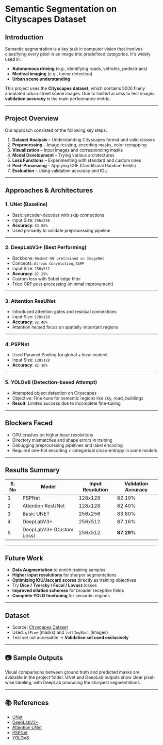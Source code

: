 # Semantic Segmentation on Cityscapes Dataset 


## Introduction

Semantic segmentation is a key task in computer vision that involves classifying every pixel in an image into predefined categories. It's widely used in:
- **Autonomous driving** (e.g., identifying roads, vehicles, pedestrians)
- **Medical imaging** (e.g., tumor detection)
- **Urban scene understanding**

This project uses the **Cityscapes dataset**, which contains 5000 finely annotated urban street scene images. Due to limited access to test images, **validation accuracy** is the main performance metric.

---

## Project Overview

Our approach consisted of the following key steps:

1. **Dataset Analysis** – Understanding Cityscapes format and valid classes  
2. **Preprocessing** – Image resizing, encoding masks, color remapping  
3. **Visualization** – Input images and corresponding masks  
4. **Model Development** – Trying various architectures  
5. **Loss Functions** – Experimenting with standard and custom ones  
6. **Post-Processing** – Applying CRF (Conditional Random Fields)  
7. **Evaluation** – Using validation accuracy and IOU  

---

## Approaches & Architectures

### 1. UNet (Baseline)
- Basic encoder-decoder with skip connections
- Input Size: `256x256`
- **Accuracy**: `83.80%`
- Used primarily to validate preprocessing pipeline

---

### 2. DeepLabV3+ (Best Performing)
- Backbone: `ResNet-50 pretrained on ImageNet`
- Concepts: `Atrous Convolution`, `ASPP`
- Input Size: `256x512`
- **Accuracy**: `87.29%`
- Custom loss with Sobel edge filter
- Tried CRF post-processing (minimal improvement)

---

### 3. Attention ResUNet
- Introduced attention gates and residual connections
- Input Size: `128x128`
- **Accuracy**: `82.40%`
- Attention helped focus on spatially important regions

---

### 4. PSPNet
- Used Pyramid Pooling for global + local context
- Input Size: `128x128`
- **Accuracy**: `82.10%`

---

### 5. YOLOv8 (Detection-based Attempt)
- Attempted object detection on Cityscapes
- Objective: Fine-tune for semantic regions like sky, road, buildings
- **Result**: Limited success due to incomplete fine-tuning

---

## Blockers Faced

- GPU crashes on higher input resolutions
- Directory mismatches and shape errors in training
- Debugging preprocessing pipelines and label encoding
- Required one-hot encoding + categorical cross-entropy in some models

---

## Results Summary

| S. No | Model                   | Input Resolution | Validation Accuracy |
|-------|-------------------------|------------------|---------------------|
| 1     | PSPNet                  | 128x128          | 82.10%              |
| 2     | Attention ResUNet       | 128x128          | 82.40%              |
| 3     | Basic UNET              | 256x256          | 83.80%              |
| 4     | DeepLabV3+              | 256x512          | 87.16%              |
| 5     | DeepLabV3+ (Custom Loss)| 256x512          | **87.29%**          |

---

##  Future Work

-  **Data Augmentation** to enrich training samples  
-  **Higher input resolutions** for sharper segmentations  
-  **Optimizing IOU/Jaccard scores** directly as training objectives  
-  Try **Dice / Tversky / Focal / Lovasz** losses  
-  **Improved dilation schemes** for broader receptive fields  
-  **Complete YOLO finetuning** for semantic regions  

---

## Dataset

- Source: [Cityscapes Dataset](https://www.cityscapes-dataset.com/)
- Used: `gtFine` (masks) and `leftImg8bit` (images)
- Test set not accessible → **Validation set used exclusively**

---

## 📷 Sample Outputs

Visual comparisons between ground truth and predicted masks are available in the project folder. UNet and DeepLab outputs show clear pixel-wise labeling, with DeepLab producing the sharpest segmentations.

---

## 📚 References

- [UNet](https://arxiv.org/abs/1505.04597)  
- [DeepLabV3+](https://arxiv.org/abs/1802.02611)  
- [Attention UNet](https://arxiv.org/abs/1804.03999)  
- [PSPNet](https://arxiv.org/abs/1612.01105)  
- [YOLOv8](https://github.com/ultralytics/ultralytics)


